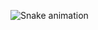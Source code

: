 ![Snake animation](https://github.com/GTesch07/GTesch07/blob/main/github-contribution-grid-snake.svg)

